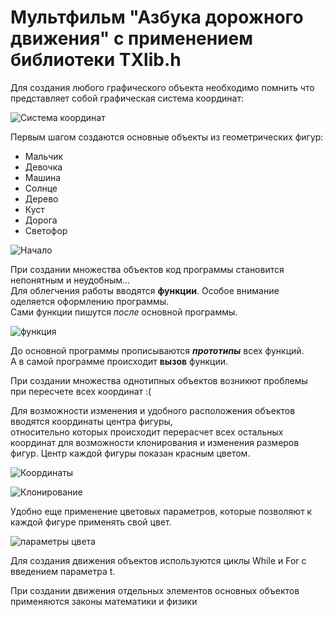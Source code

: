 # Мультфильм "Азбука дорожного движения" с применением библиотеки TXlib.h

Для создания любого графического объекта необходимо помнить что представляет собой графическая система координат:

![Система координат](https://user-images.githubusercontent.com/82168961/114588977-add43c80-9ca0-11eb-9235-08162ec5be0f.png)

Первым шагом создаются основные объекты из геометрических фигур:
* Мальчик
* Девочка
* Машина
* Солнце
* Дерево
* Куст
* Дорога
* Светофор

![Начало](https://user-images.githubusercontent.com/82168961/114427872-f58d9200-9bd4-11eb-9a7c-78a9481839b4.JPG)

При создании множества объектов код программы становится непонятным и неудобным...  
Для облегчения работы вводятся **функции**. Особое внимание оделяется оформлению программы.  
Сами функции пишутся *после* основной программы.

![функция](https://user-images.githubusercontent.com/82168961/114584978-9dba5e00-9c9c-11eb-8cae-6335bc0cec45.JPG)

До основной программы прописываются **_прототипы_** всех функций.  
А в самой программе происходит **вызов** функции.

При создании множества однотипных объектов возникют проблемы при пересчете всех координат :(

Для возможности изменения и удобного расположения объектов вводятся координаты центра фигуры,  
относительно которых происходит перерасчет всех остальных координат для возможности клонирования и изменения размеров фигур. 
Центр каждой фигуры показан красным цветом.

![Координаты](https://user-images.githubusercontent.com/82168961/114586465-238ad900-9c9e-11eb-8255-63b780783983.jpg)

![Клонирование](https://user-images.githubusercontent.com/82168961/114587307-f854b980-9c9e-11eb-9b9d-3c83ec030d71.JPG)

Удобно еще применение цветовых параметров, которые позволяют к каждой фигуре применять свой цвет.

![параметры цвета](https://user-images.githubusercontent.com/82168961/114588328-00f9bf80-9ca0-11eb-9122-0ba399e5ccb5.JPG)


Для создания движения объектов используются циклы While и For c введением параметра t.

При создании движения отдельных элементов основных объектов применяются законы математики и физики



